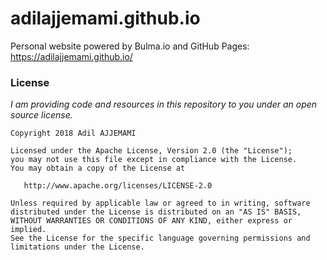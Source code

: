 adilajjemami.github.io
===

Personal website powered by Bulma.io and GitHub Pages: https://adilajjemami.github.io/

### License

*I am providing code and resources in this repository to you under an open source license.*

    Copyright 2018 Adil AJJEMAMI

    Licensed under the Apache License, Version 2.0 (the "License");
    you may not use this file except in compliance with the License.
    You may obtain a copy of the License at

       http://www.apache.org/licenses/LICENSE-2.0

    Unless required by applicable law or agreed to in writing, software
    distributed under the License is distributed on an "AS IS" BASIS,
    WITHOUT WARRANTIES OR CONDITIONS OF ANY KIND, either express or implied.
    See the License for the specific language governing permissions and
    limitations under the License.
